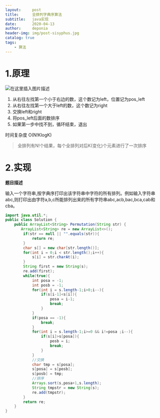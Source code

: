 ```yaml
---
layout:     post
title:      全排列字典序算法
subtitle:   java实现
date:       2020-04-13
author:     deponia
header-img: img/post-sisyphus.jpg
catalog: true
tags:
    - 算法
---
```


# 1.原理

![在这里插入图片描述](https://github.com/kennyfortune/kennyfortune.github.io/raw/masthttps://github.com/kennyfortune/kennyfortune.github.io/raw/masthttps://github.com/kennyfortune/kennyfortune.github.io/raw/master/img/20181101133823660.jpg)

1. 从右往左找第一个小于右边的数，这个数记为left，位置记为pos_left
2. 从右往左找第一个大于left的数，这个数记为right
3. 交换left和right
4. 将pos_left后面的数排序
5. 如果第一步中找不到，循环结束，退出

时间复杂度 O(N!KlogK)

> 全排列有N!个结果，每个全排列对后K(变化)个元素进行了一次排序

# 2.实现

**题目描述**

输入一个字符串,按字典序打印出该字符串中字符的所有排列。例如输入字符串abc,则打印出由字符a,b,c所能排列出来的所有字符串abc,acb,bac,bca,cab和cba。

```java
import java.util.*;
public class Solution {
    public ArrayList<String> Permutation(String str) {
       ArrayList<String> re = new ArrayList<>();
        if(str == null || "".equals(str)){
            return re;
        }
        char s[] = new char[str.length()];
        for(int i = 0;i < str.length();i++){
            s[i] = str.charAt(i);
        }
        String first = new String(s);
        re.add(first);
        while(true){
            int posa = -1;
            int posb = -1;
            for(int i = s.length-1;i>0;i--){
                if(s[i-1]<s[i]){
                    posa = i-1;
                    break;
                }
            }
            if(posa == -1){
                break;
            }
            for(int i = s.length-1;i>=0 && i!=posa ;i--){
                if(s[i]>s[posa]){
                    posb = i;
                    break;
                }
            }
            //交换
            char tmp = s[posa];
            s[posa] = s[posb];
            s[posb] = tmp;
            //排序
            Arrays.sort(s,posa+1,s.length);
            String tmpstr = new String(s);
            re.add(tmpstr);
        }
        return re;
    }
}
```


